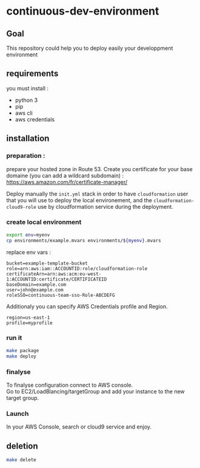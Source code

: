# continuous-dev-environment

## Goal

This repository could help you to deploy easily your developpment environment

## requirements

you must install :

 - python 3
 - pip
 - aws cli
 - aws credentials

## installation 

### preparation : 

prepare your hosted zone in Route 53.
Create you certificate for your base domaine
(you can add a wildcard subdomain) : https://aws.amazon.com/fr/certificate-manager/ 

Deploy manually the `init.yml` stack in order to have `cloudformation` user that you will use to deploy the local environement, and the `cloudformation-cloud9-role` use by cloudformation service during the deployment.

### create local environment 

```bash
export env=myenv 
cp environments/example.mvars environments/${myenv}.mvars
```

replace env vars :

```
bucket=example-template-bucket
role=arn:aws:iam::ACCOUNTID:role/cloudformation-role
certificateArn=arn:aws:acm:eu-west-1:ACCOUNTID:certificate/CERTIFICATEID
baseDomain=example.com
user=john@example.com
roleSSO=continuous-team-sso-Role-ABCDEFG
```

Additionaly you can specify AWS Credentials profile and Region.

```
region=us-east-1
profile=myprofile
```

### run it

```bash
make package
make deploy
```

### finalyse

To finalyse configuration connect to AWS console.  
Go to EC2/LoadBlancing/targetGroup and add your instance to the new target group.

### Launch

In your AWS Console, search or cloud9 service and enjoy.

## deletion

```bash
make delete
```
